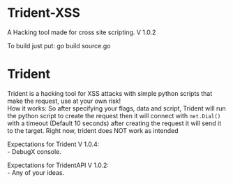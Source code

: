 # Trident-XSS
A Hacking tool made for cross site scripting. V 1.0.2

To build just put: go build source.go

# Trident
Trident is a hacking tool for XSS attacks with simple python scripts that make the request, use at your own risk!
<br />
How it works:
So after specifying your flags, data and script, Trident will run the python script to create the request then it will connect with `net.Dial()` with a timeout (Default 10 seconds) after creating the request it will send it to the target.
Right now, trident does NOT work as intended

Expectations for Trident V 1.0.4:<br />
    - DebugX console. <br />

Expectations for TridentAPI V 1.0.2:<br />
    - Any of your ideas.
